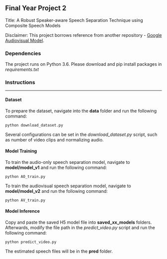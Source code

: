 ## Final Year Project 2
Title: A Robust Speaker-aware Speech Separation Technique using Composite Speech Models 

Disclaimer: This project borrows reference from another repository - [Google Audiovisual Model](https://github.com/ktam069/speech_separation_modified "Google Audiovisual Model").

### Dependencies
The project runs on Python 3.6. Please download and pip install packages in *requirements.txt*

### Instructions
------------
#### Dataset 
To prepare the dataset, navigate into the **data** folder and run the following command: 

    python download_dataset.py

Several configurations can be set in the *download_dataset.py* script, such as number of video clips and normalizing audio. 

#### Model Training
To train the audio-only speech separation model, navigate to **model/model_v1** and run the following command: 


    python AO_train.py

To train the audiovisual speech separation model, navigate to **model/model_v2** and run the following command:


    python AV_train.py


#### Model Inference
Copy and paste the saved H5 model file into **saved_xx_models** folders. Afterwards, modify the file path in the *predict_video.py* script and run the following command:


    python predict_video.py

The estimated speech files will be in the **pred** folder.



